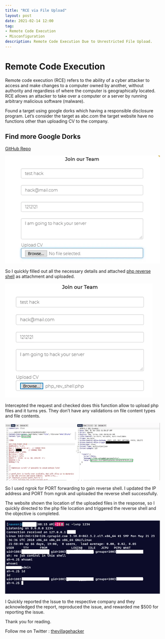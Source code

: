 ```yaml
---
title: "RCE via File Upload"
layout: post
date: 2021-02-14 12:00
tag:
- Remote Code Execution
- Misconfiguration
description: Remote Code Execution Due to Unrestricted File Upload.
---
```


# Remote Code Execution
Remote code execution (RCE) refers to the ability of a cyber attacker to access and make changes to a computer owned by another, without authority and regardless of where the computer is geographically located. RCE allows an attacker to take over a computer or a server by running arbitrary malicious software (malware).

Found a target using google dorks which having a responsible disclosure program. Let’s consider the target as abc.com the target website have no functions other than uploading CV to the company.

## Find more Google Dorks
[GitHub Repo](https://github.com/thevillagehacker/Bug-Hunting/blob/main/Dorks/Google_dorks.md)

![img](1.webp)

So I quickly filled out all the necessary details and attached [php reverse shell](https://github.com/thevillagehacker/Bug-Hunting/blob/main/Rev-shell/php_rev_shell.php) as attachment and uploaded.

![img](2.webp)

Intercepted the request and checked does this function allow to upload php files and it turns yes. They don’t have any validations on file content types and file contents.

![img](3.webp)

So I used ngrok for PORT forwarding to gain reverse shell. I updated the IP address and PORT from ngrok and uploaded the reverse shell successfully.

The website shown the location of the uploaded files in the response, so I quickly directed to the php file location and triggered the reverse shell and the objective is completed.

![img](4.webp)

I Quickly reported the Issue to the respective company and they acknowledged the report, reproduced the issue, and rewarded me $500 for reporting the issue.

Thank you for reading.

Follow me on Twitter : [thevillagehacker](https://twitter.com/thevillagehackr)
